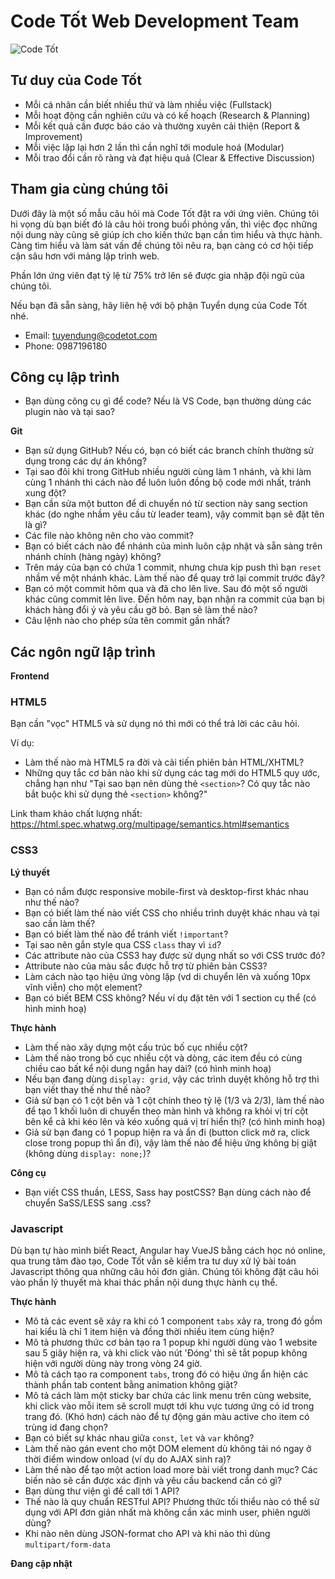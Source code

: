 # Code Tốt Web Development Team

![Code Tốt](https://codetot.vn/wp-content/uploads/2022/09/untitled-17-1-1080x593.jpg)

## Tư duy của Code Tốt

- Mỗi cá nhân cần biết nhiều thứ và làm nhiều việc (Fullstack)
- Mỗi hoạt động cần nghiên cứu và có kế hoạch (Research & Planning)
- Mỗi kết quả cần được báo cáo và thường xuyên cải thiện (Report & Improvement)
- Mỗi việc lặp lại hơn 2 lần thì cần nghĩ tới module hoá (Modular)
- Mỗi trao đổi cần rõ ràng và đạt hiệu quả (Clear & Effective Discussion)

## Tham gia cùng chúng tôi

Dưới đây là một số mẫu câu hỏi mà Code Tốt đặt ra với ứng viên. Chúng tôi hi vọng dù bạn biết đó là câu hỏi trong buổi phỏng vấn, thì việc đọc những nội dung này cũng sẽ giúp ích cho kiến thức bạn cần tìm hiểu và thực hành. Càng tìm hiểu và làm sát vấn đề chúng tôi nêu ra, bạn càng có cơ hội tiếp cận sâu hơn với mảng lập trình web.

Phần lớn ứng viên đạt tỷ lệ từ 75% trở lên sẽ được gia nhập đội ngũ của chúng tôi.

Nếu bạn đã sẵn sàng, hãy liên hệ với bộ phận Tuyển dụng của Code Tốt nhé.
- Email: tuyendung@codetot.com
- Phone: 0987196180

## Công cụ lập trình

- Bạn dùng công cụ gì để code? Nếu là VS Code, bạn thường dùng các plugin nào và tại sao?

**Git**

- Bạn sử dụng GitHub? Nếu có, bạn có biết các branch chính thường sử dụng trong các dự án không?
- Tại sao đôi khi trong GitHub nhiều người cùng làm 1 nhánh, và khi làm cùng 1 nhánh thì cách nào để luôn luôn đồng bộ code mới nhất, tránh xung đột?
- Bạn cần sửa một button để di chuyển nó từ section này sang section khác (do nghe nhầm yêu cầu từ leader team), vậy commit bạn sẽ đặt tên là gì?
- Các file nào không nên cho vào commit?
- Bạn có biết cách nào để nhánh của mình luôn cập nhật và sẵn sàng trên nhánh chính (hàng ngày) không?
- Trên máy của bạn có chứa 1 commit, nhưng chưa kịp push thì bạn `reset` nhầm về một nhánh khác. Làm thế nào để quay trở lại commit trước đây?
- Bạn có một commit hôm qua và đã cho lên live. Sau đó một số người khác cũng commit lên live. Đến hôm nay, bạn nhận ra commit của bạn bị khách hàng đổi ý và yêu cầu gỡ bỏ. Bạn sẽ làm thế nào?
- Câu lệnh nào cho phép sửa tên commit gần nhất?

## Các ngôn ngữ lập trình

**Frontend**

### HTML5

Bạn cần "vọc" HTML5 và sử dụng nó thì mới có thể trả lời các câu hỏi.

Ví dụ: 

- Làm thế nào mà HTML5 ra đời và cải tiến phiên bản HTML/XHTML?
- Những quy tắc cơ bản nào khi sử dụng các tag mới do HTML5 quy ước, chẳng hạn như "Tại sao bạn nên dùng thẻ `<section>`? Có quy tắc nào bắt buộc khi sử dụng thẻ `<section>` không?"

Link tham khảo chất lượng nhất: https://html.spec.whatwg.org/multipage/semantics.html#semantics

### CSS3

**Lý thuyết**

- Bạn có nắm được responsive mobile-first và desktop-first khác nhau như thế nào?
- Bạn có biết làm thế nào viết CSS cho nhiều trình duyệt khác nhau và tại sao cần làm thế?
- Bạn có biết làm thế nào để tránh viết `!important`?
- Tại sao nên gắn style qua CSS `class` thay vì `id`?
- Các attribute nào của CSS3 hay được sử dụng nhất so với CSS trước đó?
- Attribute nào của màu sắc được hỗ trợ từ phiên bản CSS3?
- Làm cách nào tạo hiệu ứng vòng lặp (vd di chuyển lên và xuống 10px vĩnh viễn) cho một element?
- Bạn có biết BEM CSS không? Nếu ví dụ đặt tên với 1 section cụ thể (có hình minh hoạ)

**Thực hành**

- Làm thế nào xây dựng một cấu trúc bố cục nhiều cột?
- Làm thế nào trong bố cục nhiều cột và dòng, các item đều có cùng chiều cao bất kể nội dung ngắn hay dài? (có hình minh hoạ)
- Nếu bạn đang dùng `display: grid`, vậy các trình duyệt không hỗ trợ thì bạn viết thay thế như thế nào?
- Giả sử bạn có 1 cột bên và 1 cột chính theo tỷ lệ (1/3 và 2/3), làm thế nào để tạo 1 khối luôn di chuyển theo màn hình và không ra khỏi vị trí cột bên kể cả khi kéo lên và kéo xuống quá vị trí hiển thị? (có hình minh hoạ)
- Giả sử bạn đang có 1 popup hiện ra và ẩn đi (button click mở ra, click close trong popup thì ẩn đi), vậy làm thế nào để hiệu ứng không bị giật (không dùng `display: none;`)?

**Công cụ**

- Bạn viết CSS thuần, LESS, Sass hay postCSS? Bạn dùng cách nào để chuyển SaSS/LESS sang .css?

### Javascript

Dù bạn tự hào mình biết React, Angular hay VueJS bằng cách học nó online, qua trung tâm đào tạo, Code Tốt vẫn sẽ kiểm tra tư duy xử lý bài toán Javascript thông qua những câu hỏi đơn giản.
Chúng tôi không đặt câu hỏi vào phần lý thuyết mà khai thác phần nội dung thực hành cụ thể.

**Thực hành**

- Mô tả các event sẽ xảy ra khi có 1 component `tabs` xảy ra, trong đó gồm hai kiểu là chỉ 1 item hiện và đồng thời nhiều item cùng hiện?
- Mô tả phương thức cơ bản tạo ra 1 popup khi người dùng vào 1 website sau 5 giây hiện ra, và khi click vào nút 'Đóng' thì sẽ tắt popup không hiện với người dùng này trong vòng 24 giờ.
- Mô tả cách tạo ra component `tabs`, trong đó có hiệu ứng ẩn hiện các thành phần tab content bằng animation không giật?
- Mô tả cách làm một sticky bar chứa các link menu trên cùng website, khi click vào mỗi item sẽ scroll mượt tới khu vực tương ứng có id trong trang đó. (Khó hơn) cách nào để tự động gán màu active cho item có trùng id đang chọn?
- Bạn có biết sự khác nhau giữa `const`, `let` và `var` không?
- Làm thế nào gán event cho một DOM element dù không tải nó ngay ở thời điểm window onload (ví dụ do AJAX sinh ra)?
- Làm thế nào để tạo một action load more bài viết trong danh mục? Các biến nào sẽ cần được xác định và yêu cầu backend cần có gì?
- Bạn dùng thư viện gì để call tới 1 API?
- Thế nào là quy chuẩn RESTful API? Phương thức tối thiểu nào có thể sử dụng với API đơn giản nhất mà không cần xác minh user, phiên người dùng?
- Khi nào nên dùng JSON-format cho API và khi nào thì dùng `multipart/form-data`

**Đang cập nhật**
